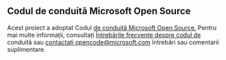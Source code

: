 ## <a name="microsoft-open-source-code-of-conduct"></a>Codul de conduită Microsoft Open Source
Acest proiect a adoptat Codul [de conduită Microsoft Open Source.](https://opensource.microsoft.com/codeofconduct/)
Pentru mai multe informații, consultați [Întrebările frecvente despre codul de](https://opensource.microsoft.com/codeofconduct/faq/) conduită sau [contactați opencode@microsoft.com](mailto:opencode@microsoft.com) întrebări sau comentarii suplimentare.
